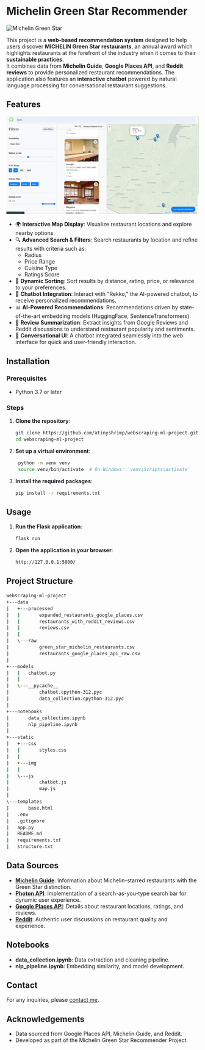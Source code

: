 # Michelin Green Star Recommender

![Michelin Green Star](https://d3h1lg3ksw6i6b.cloudfront.net/media/image/2022/10/11/31d3d763e68745dca54c19db6978db5f_Green-Star-hero-image.jpg)

This project is a **web-based recommendation system** designed to help users discover **MICHELIN Green Star restaurants**, an annual award which highlights restaurants at the forefront of the industry when it comes to their **sustainable practices**.\
It combines data from **Michelin Guide**, **Google Places API**, and **Reddit reviews** to provide personalized restaurant recommendations. The application also features an **interactive chatbot** powered by natural language processing for conversational restaurant suggestions.

## Features

![Landing page](static/img/landing_page.png)

- 🌍 **Interactive Map Display**: Visualize restaurant locations and explore nearby options.
- 🔍 **Advanced Search & Filters**: Search restaurants by location and refine results with criteria such as:
  - Radius
  - Price Range
  - Cuisine Type
  - Ratings Score
- 🎯 **Dynamic Sorting**: Sort results by distance, rating, price, or relevance to your preferences.
- 🤖 **Chatbot Integration**: Interact with "Rekko," the AI-powered chatbot, to receive personalized recommendations.
- 📊 **AI-Powered Recommendations**: Recommendations driven by state-of-the-art embedding models (HuggingFace, SentenceTransformers).
- 🧾 **Review Summarization**: Extract insights from Google Reviews and Reddit discussions to understand restaurant popularity and sentiments.
- 💬 **Conversational UI**: A chatbot integrated seamlessly into the web interface for quick and user-friendly interaction.

## Installation

### Prerequisites

- Python 3.7 or later

### Steps

1. **Clone the repository**:

   ```sh
   git clone https://github.com/atinyshrimp/webscraping-ml-project.git
   cd webscraping-ml-project
   ```

2. **Set up a virtual environment**:

   ```sh
    python -m venv venv
    source venv/bin/activate  # On Windows: `venv\Scripts\activate`
   ```

3. **Install the required packages**:

   ```sh
   pip install -r requirements.txt
   ```

## Usage

1. **Run the Flask application**:

   ```sh
   flask run
   ```

2. **Open the application in your browser**:
   ```
   http://127.0.0.1:5000/
   ```

## Project Structure

```bash
webscraping-ml-project
+---data
|   +---processed
|   |       expanded_restaurants_google_places.csv
|   |       restaurants_with_reddit_reviews.csv
|   |       reviews.csv
|   |
|   \---raw
|           green_star_michelin_restaurants.csv
|           restaurants_google_places_api_raw.csv
|
+---models
|   |   chatbot.py
|   |
|   \---__pycache__
|           chatbot.cpython-312.pyc
|           data_collection.cpython-312.pyc
|
+---notebooks
|       data_collection.ipynb
|       nlp_pipeline.ipynb
|
+---static
|   +---css
|   |       styles.css
|   |
|   +---img
|   |
|   \---js
|           chatbot.js
|           map.js
|
\---templates
|       base.html
|   .env
|   .gitignore
|   app.py
|   README.md
|   requirements.txt
|   structure.txt
```

## Data Sources

- [**Michelin Guide**](https://guide.michelin.com/en/us/restaurants): Information about Michelin-starred restaurants with the Green Star distinction.
- [**Photon API**](https://photon.komoot.io/): Implementation of a search-as-you-type search bar for dynamic user experience.
- [**Google Places API**](https://developers.google.com/maps/documentation/places/web-service/text-search?apix_params=%7B%22fields%22%3A%22places.id%2Cplaces.formattedAddress%2Cplaces.websiteUri%2Cplaces.rating%2Cplaces.reviews%2Cplaces.regularOpeningHours.periods%2Cplaces.googleMapsLinks.directionsUri%22%2C%22resource%22%3A%7B%22textQuery%22%3A%22The%20Inn%20At%20Little%20Washington%2C%20Washington%2C%20USA%22%2C%22includedType%22%3A%22restaurant%22%7D%7D): Details about restaurant locations, ratings, and reviews.
- [**Reddit**](https://praw.readthedocs.io/en/stable/code_overview/models/subreddit.html#praw.models.Subreddit.search): Authentic user discussions on restaurant quality and experience.

## Notebooks

- **data_collection.ipynb**: Data extraction and cleaning pipeline.
- **nlp_pipeline.ipynb**: Embedding similarity, and model development.

## Contact

For any inquiries, please [contact me](mailto:joyce.lapilus@gmail.com).

## Acknowledgements

- Data sourced from Google Places API, Michelin Guide, and Reddit.
- Developed as part of the Michelin Green Star Recommender Project.
